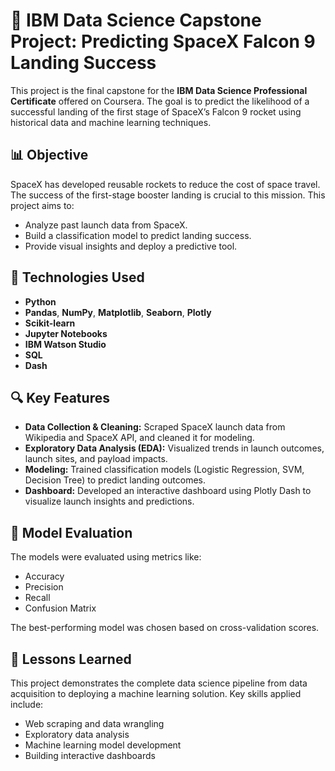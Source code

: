 # 🚀 IBM Data Science Capstone Project: Predicting SpaceX Falcon 9 Landing Success

This project is the final capstone for the **IBM Data Science Professional Certificate** offered on Coursera. The goal is to predict the likelihood of a successful landing of the first stage of SpaceX’s Falcon 9 rocket using historical data and machine learning techniques.

## 📊 Objective

SpaceX has developed reusable rockets to reduce the cost of space travel. The success of the first-stage booster landing is crucial to this mission. This project aims to:

- Analyze past launch data from SpaceX.
- Build a classification model to predict landing success.
- Provide visual insights and deploy a predictive tool.

## 🔧 Technologies Used

- **Python**
- **Pandas**, **NumPy**, **Matplotlib**, **Seaborn**, **Plotly**
- **Scikit-learn**
- **Jupyter Notebooks**
- **IBM Watson Studio**
- **SQL**
- **Dash**


## 🔍 Key Features

- **Data Collection & Cleaning:** Scraped SpaceX launch data from Wikipedia and SpaceX API, and cleaned it for modeling.
- **Exploratory Data Analysis (EDA):** Visualized trends in launch outcomes, launch sites, and payload impacts.
- **Modeling:** Trained classification models (Logistic Regression, SVM, Decision Tree) to predict landing outcomes.
- **Dashboard:** Developed an interactive dashboard using Plotly Dash to visualize launch insights and predictions.

## 🧠 Model Evaluation

The models were evaluated using metrics like:

- Accuracy
- Precision
- Recall
- Confusion Matrix

The best-performing model was chosen based on cross-validation scores.

## 📌 Lessons Learned
This project demonstrates the complete data science pipeline from data acquisition to deploying a machine learning solution. Key skills applied include:

- Web scraping and data wrangling
- Exploratory data analysis
- Machine learning model development
- Building interactive dashboards

